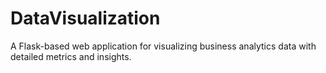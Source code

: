 # DataVisualization
A Flask-based web application for visualizing business analytics data with detailed metrics and insights.
